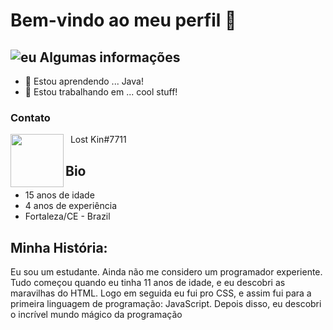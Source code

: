 ﻿
# Bem-vindo ao meu perfil 👋

<!--
**Magoninho/Magoninho** is a ✨ _special_ ✨ repository because its `README.md` (this file) appears on your GitHub profile.

Here are some ideas to get you started:

- 🔭 I’m currently working on ...
- 🌱 I’m currently learning ...
- 👯 I’m looking to collaborate on ...
- 🤔 I’m looking for help with ...
- 💬 Ask me about ...
- 📫 How to reach me: ...
- 😄 Pronouns: ...
- ⚡ Fun fact: ...
-->
## ![eu](https://pm1.narvii.com/7484/38bfed9fa04101b2dea31a957b5d4f119c10619ar1-128-127v2_128.jpg) Algumas informações
- 🌱 Estou aprendendo ... Java!
- 🔭 Estou trabalhando em ... cool stuff!
### Contato
<img align="left" width="85" src="https://preview.redd.it/tpvewx1950311.png?width=1487&format=png&auto=webp&s=be429e3b5e7e51c777497c95b63c5011f9a906b6">&nbsp;&nbsp;Lost Kin#7711

## Bio
- 15 anos de idade
- 4 anos de experiência
- Fortaleza/CE - Brazil
## Minha História:
Eu sou um estudante. Ainda não me considero um programador experiente.
Tudo começou quando eu tinha 11 anos de idade, e eu descobri as maravilhas do HTML.
Logo em seguida eu fui pro CSS, e assim fui para a primeira linguagem de programação: JavaScript. Depois disso, eu descobri o incrível mundo mágico da programação
